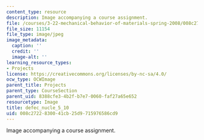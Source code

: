 ```yaml
---
content_type: resource
description: Image accompanying a course assignment.
file: /courses/3-22-mechanical-behavior-of-materials-spring-2008/008c2722830041cb25d9715976586cd9_defec_nucle_5_10.jpg
file_size: 11154
file_type: image/jpeg
image_metadata:
  caption: ''
  credit: ''
  image-alt: ''
learning_resource_types:
- Projects
license: https://creativecommons.org/licenses/by-nc-sa/4.0/
ocw_type: OCWImage
parent_title: Projects
parent_type: CourseSection
parent_uid: 8388cfe3-4b2f-b7e7-0060-faf27a65e652
resourcetype: Image
title: defec_nucle_5_10
uid: 008c2722-8300-41cb-25d9-715976586cd9
---
```

Image accompanying a course assignment.